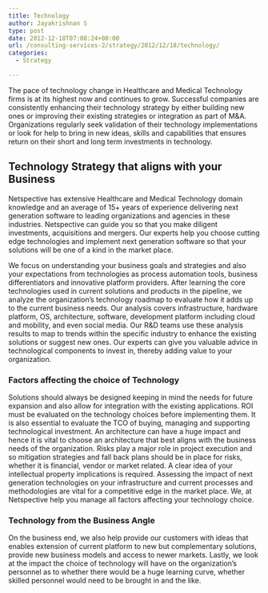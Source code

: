 ```yaml
---
title: Technology
author: Jayakrishnan S
type: post
date: 2012-12-18T07:08:24+00:00
url: /consulting-services-2/strategy/2012/12/18/technology/
categories:
  - Strategy

---
```

<div>
  <p>
    The pace of technology change in Healthcare and Medical Technology firms is at its highest now and continues to grow. Successful companies are consistently enhancing their technology strategy by either building new ones or improving their existing strategies or integration as part of M&A. Organizations regularly seek validation of their technology implementations or look for help to bring in new ideas, skills and capabilities that ensures return on their short and long term investments in technology.
  </p>
</div>

## Technology Strategy that aligns with your Business

<div>
  <p>
    Netspective has extensive Healthcare and Medical Technology domain knowledge and an average of 15+ years of experience delivering next generation software to leading organizations and agencies in these industries. Netspective can guide you so that you make diligent investments, acquisitions and mergers. Our experts help you choose cutting edge technologies and implement next generation software so that your solutions will be one of a kind in the market place.
  </p>
  
  <p>
    We focus on understanding your business goals and strategies and also your expectations from technologies as process automation tools, business differentiators and innovative platform providers. After learning the core technologies used in current solutions and products in the pipeline, we analyze the organization&#8217;s technology roadmap to evaluate how it adds up to the current business needs. Our analysis covers infrastructure, hardware platform, OS, architecture, software, development platform including cloud and mobility, and even social media. Our R&D teams use these analysis results to map to trends within the specific industry to enhance the existing solutions or suggest new ones. Our experts can give you valuable advice in technological components to invest in, thereby adding value to your organization.
  </p>
  
  <h3>
    Factors affecting the choice of Technology
  </h3>
  
  <p>
    Solutions should always be designed keeping in mind the needs for future expansion and also allow for integration with the existing applications. ROI must be evaluated on the technology choices before implementing them. It is also essential to evaluate the TCO of buying, managing and supporting technological investment. An architecture can have a huge impact and hence it is vital to choose an architecture that best aligns with the business needs of the organization. Risks play a major role in project execution and so mitigation strategies and fall back plans should be in place for risks, whether it is financial, vendor or market related. A clear idea of your intellectual property implications is required. Assessing the impact of next generation technologies on your infrastructure and current processes and methodologies are vital for a competitive edge in the market place. We, at Netspective help you manage all factors affecting your technology choice.
  </p>
  
  <h3>
    Technology from the Business Angle
  </h3>
  
  <p>
    On the business end, we also help provide our customers with ideas that enables extension of current platform to new but complementary solutions, provide new business models and access to newer markets. Lastly, we look at the impact the choice of technology will have on the organization&#8217;s personnel as to whether there would be a huge learning curve, whether skilled personnel would need to be brought in and the like.
  </p>
</div>